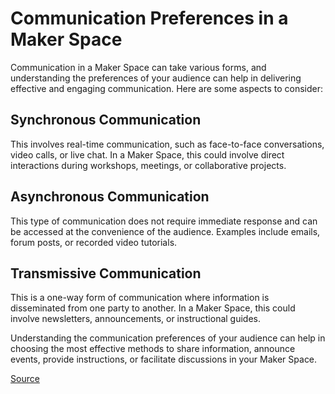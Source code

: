 # Communication Preferences in a Maker Space

Communication in a Maker Space can take various forms, and understanding the preferences of your audience can help in delivering effective and engaging communication. Here are some aspects to consider:

## Synchronous Communication
This involves real-time communication, such as face-to-face conversations, video calls, or live chat. In a Maker Space, this could involve direct interactions during workshops, meetings, or collaborative projects.

## Asynchronous Communication
This type of communication does not require immediate response and can be accessed at the convenience of the audience. Examples include emails, forum posts, or recorded video tutorials.

## Transmissive Communication
This is a one-way form of communication where information is disseminated from one party to another. In a Maker Space, this could involve newsletters, announcements, or instructional guides.

Understanding the communication preferences of your audience can help in choosing the most effective methods to share information, announce events, provide instructions, or facilitate discussions in your Maker Space.

[Source](https://link.springer.com/chapter/10.1007/978-981-16-4361-3_7)
